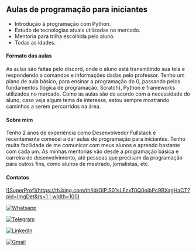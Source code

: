 
## Aulas de programação para iniciantes 
- Introdução à programação com Python.
- Estudo de tecnologias atuais utilizadas no mercado.
- Mentoria para trilha escolhida pelo aluno.
- Todas as idades.

#### Formato das aulas
As aulas são feitas pelo discord, onde o aluno está transmitindo sua tela e respondendo a comandos e informações dadas pelo professor.
Tenho um plano de aula básico, para ensinar a programação do 0, passando pelos fundamentos (lógica de programação, Scratch), Python e frameworks utilizados no mercado.
Como as aulas são de acordo com a necessidade do aluno, caso veja algum tema de interesse, estou sempre mostrando caminhos a serem percorridos na área.

#### Sobre mim
Tenho 2 anos de experiência como Desenvolvedor Fullstack e recentemente comecei a dar aulas de programação para iniciantes. Tenho muita facilidade de me comunicar com meus alunos e aprendo bastante com cada um. As minhas mentorias vão desde a programação básica e carreira de desenvolvimento, até pessoas que precisam da programação para outros fins, como alunos de mestrado, jornalistas, etc.

#### Contatos
[![SuperProf](https://th.bing.com/th/id/OIP.S01sLEzxT0Q0nibPc9BXagHaCT?pid=ImgDet&rs=1 | width=100)](https://www.superprof.com.br/aulas-programacao-para-iniciantes-feitas-pelo-discord-introducao-programacao-com-python-estudo-tecnologias-atuais.html)

[![Whatsapp](https://img.shields.io/badge/WhatsApp-25D366?style=for-the-badge&logo=whatsapp&logoColor=white)](https://api.whatsapp.com/send?phone=5561981534846&text=Fala%2C%20Guilherme!%20Estou%20interessado%20nas%20aulas%20de%20programacao.)

[![Telegram](https://img.shields.io/badge/Telegram-2CA5E0?style=for-the-badge&logo=telegram&logoColor=white)](https://t.me/guimariz) 

[![LinkedIn](https://img.shields.io/badge/LinkedIn-0077B5?style=for-the-badge&logo=linkedin&logoColor=white)](https://www.linkedin.com/in/guilherme-mariz/)

 [![Gmail](https://img.shields.io/badge/Gmail-D14836?style=for-the-badge&logo=gmail&logoColor=white)](mailto:guimariz@gmail.com) 
